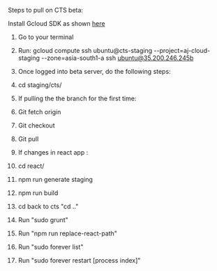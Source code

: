 Steps to pull on CTS beta:

   Install Gcloud SDK as shown [here](https://cloud.google.com/sdk/docs/quickstart-macos)

1.  Go to your terminal

2.  Run: gcloud compute ssh ubuntu@cts-staging --project=aj-cloud-staging --zone=asia-south1-a   ssh ubuntu@35.200.246.245b 

3.  Once logged into beta server, do the following steps:

1.  cd staging<number>/cts/

2.  If pulling the the branch for the first time:

1.  Git fetch origin <your-branch-name>

2.  Git checkout <your-branch-name>

4.  Git pull <your-branch-name>

5.  If changes in react app :

1.  cd react/

2.  npm run generate staging<number>

3.  npm run build

4.  cd back to cts "cd .."

7.  Run "sudo grunt"

8.  Run "npm run replace-react-path"

9.  Run "sudo forever list"

10. Run "sudo forever restart [process index]"